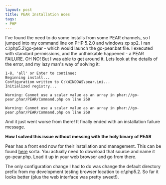 ```yaml
---
layout: post
title: PEAR Installation Woes
tags:
- PHP
---
```

I've found the need to do some installs from some PEAR channels, so I jumped into my command line on PHP 5.2.0 and windows xp sp2.  I ran c:\php5.2\go-pear - which would launch the go-pear.bat file.  I executed with standard permissions, and the unthinkable happened - a PEAR FAILURE.  OH NO!  But I was able to get around it.  Lets look at the details of the error, and my lazy man's way of solving it:

    1-8, 'all' or Enter to continue:
    Beginning install...
    Configuration written to C:\WINDOWS\pear.ini...
    Initialized registry...
    
    Warning: Cannot use a scalar value as an array in phar://go-pear.phar/PEAR/Command.php on line 268
    
    Warning: Cannot use a scalar value as an array in phar://go-pear.phar/PEAR/Command.php on line 268

And it just went worse from there!  It finally ended with an installation failure message.

**How I solved this issue without messing with the holy binary of PEAR**

Pear has a front end now for their installation and management.  This can be found [here](http://pear.php.net/go-pear) sorta.  You actually need to download that source and name it go-pear.php.  Load it up in your web browser and go from there.

The only configuration change I had to do was change the default directory prefix from my development testing browser location to c:\php5.2.  So far it looks better (plus the web interface was pretty sweet!).
